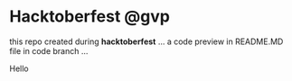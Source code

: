 # Hacktoberfest @gvp
this repo created during **hacktoberfest**
...
a code preview in README.MD file in code branch
...

Hello